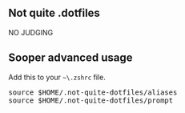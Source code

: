 ## Not quite .dotfiles
NO JUDGING

## Sooper advanced usage
Add this to your `~\.zshrc` file.  
<pre>
source $HOME/.not-quite-dotfiles/aliases
source $HOME/.not-quite-dotfiles/prompt
</pre>
